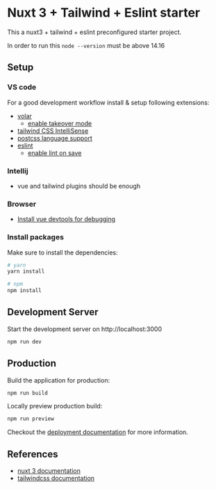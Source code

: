 # Nuxt 3  + Tailwind + Eslint starter

This a nuxt3 +  tailwind + eslint preconfigured starter project.

In order to run this ```node --version``` must be above 14.16

## Setup

### VS code 

For a good development workflow install & setup following extensions:

* [volar](https://marketplace.visualstudio.com/items?itemName=Vue.volar)
  * [enable takeover mode](https://vuejs.org/guide/typescript/overview.html#takeover-mode)
* [tailwind CSS IntelliSense](https://marketplace.visualstudio.com/items?itemName=bradlc.vscode-tailwindcss)
* [postcss language support](https://marketplace.visualstudio.com/items?itemName=csstools.postcss)
* [eslint](https://marketplace.visualstudio.com/items?itemName=dbaeumer.vscode-eslint)
  * [enable lint on save](https://www.digitalocean.com/community/tutorials/workflow-auto-eslinting#step-4-adding-code-actions-on-save)

### Intellij
* vue and tailwind plugins should be enough

### Browser
* [Install vue devtools for debugging](https://chrome.google.com/webstore/detail/vuejs-devtools/nhdogjmejiglipccpnnnanhbledajbpd?hl=en)

### Install packages

Make sure to install the dependencies:

```bash
# yarn
yarn install

# npm
npm install

```

## Development Server

Start the development server on http://localhost:3000

```bash
npm run dev
```

## Production

Build the application for production:

```bash
npm run build
```

Locally preview production build:

```bash
npm run preview
```

Checkout the [deployment documentation](https://v3.nuxtjs.org/guide/deploy/presets) for more information.

## References

* [nuxt 3 documentation](https://v3.nuxtjs.org)
* [tailwindcss documentation](https://tailwindcss.com/docs/utility-first)
